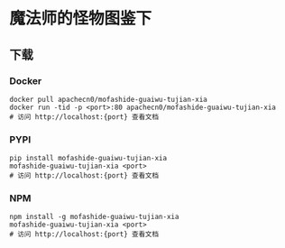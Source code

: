 # 魔法师的怪物图鉴下

## 下载

### Docker

```
docker pull apachecn0/mofashide-guaiwu-tujian-xia
docker run -tid -p <port>:80 apachecn0/mofashide-guaiwu-tujian-xia
# 访问 http://localhost:{port} 查看文档
```

### PYPI

```
pip install mofashide-guaiwu-tujian-xia
mofashide-guaiwu-tujian-xia <port>
# 访问 http://localhost:{port} 查看文档
```

### NPM

```
npm install -g mofashide-guaiwu-tujian-xia
mofashide-guaiwu-tujian-xia <port>
# 访问 http://localhost:{port} 查看文档
```